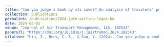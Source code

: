 ```yaml
---
title: "Can you judge a book by its cover? An analysis of travelers’ perceptions of airline logos and airlines’ business models"
collection: publications
permalink: /publication/2024-jatm-airline-logos-bm
date: 2024-06-01
venue: "Journal of Air Transport Management, 115, 102543"
paperurl: "https://doi.org/10.1016/j.jairtraman.2024.102543"
citation: "Liu, J., Beck, C. S., & Gao, Y. (2024). Can you judge a book by its cover? An analysis of travelers’ perceptions of airline logos and airlines’ business models. Journal of Air Transport Management, 115, 102543."
---
```

